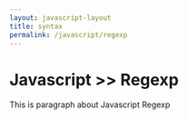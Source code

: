 ```yaml
---
layout: javascript-layout
title: syntax
permalink: /javascript/regexp
---
```



# Javascript >> Regexp
This is paragraph about Javascript Regexp